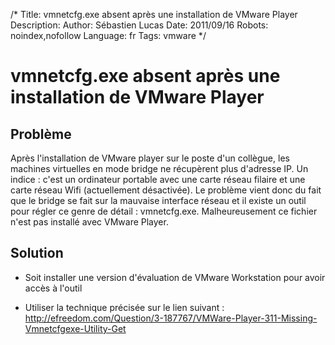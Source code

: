 /*
Title: vmnetcfg.exe absent après une installation de VMware Player
Description: 
Author: Sébastien Lucas
Date: 2011/09/16
Robots: noindex,nofollow
Language: fr
Tags: vmware
*/
# vmnetcfg.exe absent après une installation de VMware Player

## Problème
Après l'installation de VMware player sur le poste d'un collègue, les machines virtuelles en mode bridge ne récupèrent plus d'adresse IP. Un indice : c'est un ordinateur portable avec une carte réseau filaire et une carte réseau Wifi (actuellement désactivée). Le problème vient donc du fait que le bridge se fait sur la mauvaise interface réseau et il existe un outil pour régler ce genre de détail : vmnetcfg.exe. Malheureusement ce fichier n'est pas installé avec VMware Player.
## Solution

*	Soit installer une version d'évaluation de VMware Workstation pour avoir accès à l'outil

*	Utiliser la technique précisée sur le lien suivant : http://efreedom.com/Question/3-187767/VMWare-Player-311-Missing-Vmnetcfgexe-Utility-Get





